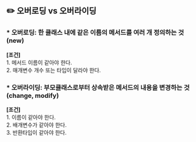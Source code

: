 <h2>✏️ 오버로딩 vs 오버라이딩 </h2>
<h3>* 오버로딩: 한 클래스 내에 같은 이름의 메서드를 여러 개 정의하는 것(new)</h3>
<b>[조건]</b></br>
1. 메서드 이름이 같아야 한다.</br>
2. 매개변수 개수 또는 타입이 달라야 한다.</br>


<h3>* 오버라이딩: 부모클래스로부터 상속받은 메서드의 내용을 변경하는 것(change, modify)</h3>
<b>[조건]</b></br>
1. 이름이 같아야 한다.</br>
2. 배개변수가 같아야 한다.</br>
3. 반환타입이 같아야 한다.</br>
